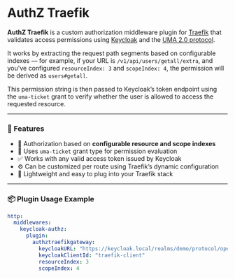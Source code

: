 # AuthZ Traefik

**AuthZ Traefik** is a custom authorization middleware plugin for [Traefik](https://traefik.io/) that validates access permissions using [Keycloak](https://www.keycloak.org/) and the [UMA 2.0 protocol](https://datatracker.ietf.org/doc/html/rfc8693).

It works by extracting the request path segments based on configurable indexes — for example, if your URL is `/v1/api/users/getall/extra`, and you've configured `resourceIndex: 3` and `scopeIndex: 4`, the permission will be derived as `users#getall`.

This permission string is then passed to Keycloak’s token endpoint using the `uma-ticket` grant to verify whether the user is allowed to access the requested resource.

---

### 🔐 Features
- 🔧 Authorization based on **configurable resource and scope indexes**
- 🔄 Uses `uma-ticket` grant type for permission evaluation
- ✅ Works with any valid access token issued by Keycloak
- ⚙️ Can be customized per route using Traefik’s dynamic configuration
- 🚀 Lightweight and easy to plug into your Traefik stack


---

### 📦 Plugin Usage Example

```yaml
http:
  middlewares:
    keycloak-authz:
      plugin:
        authztraefikgateway:
          keycloakURL: "https://keycloak.local/realms/demo/protocol/openid-connect/token"
          keycloakClientId: "traefik-client"
          resourceIndex: 3
          scopeIndex: 4
